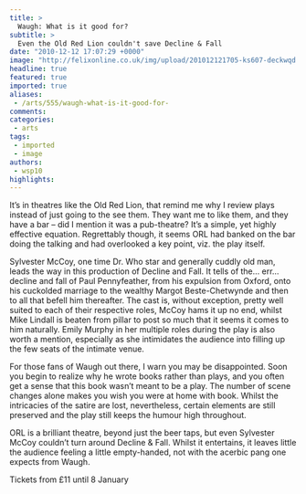 ```yaml
---
title: >
  Waugh: What is it good for?
subtitle: >
  Even the Old Red Lion couldn't save Decline & Fall
date: "2010-12-12 17:07:29 +0000"
image: "http://felixonline.co.uk/img/upload/201012121705-ks607-deckwqd.jpg"
headline: true
featured: true
imported: true
aliases:
 - /arts/555/waugh-what-is-it-good-for-
comments:
categories:
 - arts
tags:
 - imported
 - image
authors:
 - wsp10
highlights:
---
```


It’s in theatres like the Old Red Lion, that remind me why I review plays instead of just going to the see them. They want me to like them, and they have a bar – did I mention it was a pub-theatre? It’s a simple, yet highly effective equation. Regrettably though, it seems ORL had banked on the bar doing the talking and had overlooked a key point, viz. the play itself.

Sylvester McCoy, one time Dr. Who star and generally cuddly old man, leads the way in this production of Decline and Fall. It tells of the… err… decline and fall of Paul Pennyfeather, from his expulsion from Oxford, onto his cuckolded marriage to the wealthy Margot Beste-Chetwynde and then to all that befell him thereafter. The cast is, without exception, pretty well suited to each of their respective roles, McCoy hams it up no end, whilst Mike Lindall is beaten from pillar to post so much that it seems it comes to him naturally. Emily Murphy in her multiple roles during the play is also worth a mention, especially as she intimidates the audience into filling up the few seats of the intimate venue.

For those fans of Waugh out there, I warn you may be disappointed. Soon you begin to realize why he wrote books rather than plays, and you often get a sense that this book wasn’t meant to be a play. The number of scene changes alone makes you wish you were at home with book. Whilst the intricacies of the satire are lost, nevertheless, certain elements are still preserved and the play still keeps the humour high throughout.

ORL is a brilliant theatre, beyond just the beer taps, but even Sylvester McCoy couldn’t turn around Decline & Fall. Whilst it entertains, it leaves little the audience feeling a little empty-handed, not with the acerbic pang one expects from Waugh.

Tickets from £11 until 8 January
